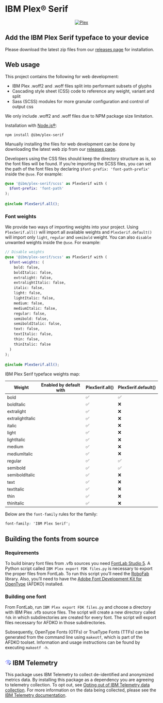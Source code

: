 # IBM Plex® Serif

<p align="center">
  <a href="https://www.ibm.com/plex/">
    <img alt="Plex" src="https://i.imgur.com/yB9xz60.jpg" />
  </a>
</p>

## Add the IBM Plex Serif typeface to your device

Please download the latest zip files from our [releases page](https://github.com/IBM/plex/releases) for installation.

## Web usage

This project contains the following for web development:

- IBM Plex .woff2 and .woff files split into performant subsets of glyphs
- Cascading style sheet (CSS) code to reference any weight, variant and split
- Sass (SCSS) modules for more granular configuration and control of output css

We only include .woff2 and .woff files due to NPM package size limitation.

Installation with [Node.js®](https://nodejs.org/en/):

```
npm install @ibm/plex-serif
```

Manually installing the files for web development can be done by downloading the latest web zip from our [releases page](https://github.com/IBM/plex/releases).

Developers using the CSS files should keep the directory structure as is, so the font files will be found. If you’re importing the SCSS files, you can set the path of the font files by declaring `$font-prefix: 'font-path-prefix'` inside the `@use`. For example:

```scss
@use '@ibm/plex-serif/scss' as PlexSerif with (
  $font-prefix: 'font-path'
);

@include PlexSerif.all();
```

### Font weights

We provide two ways of importing weights into your project. Using `PlexSerif.all()` will import all available weights and `PlexSerif.default()` will import only `light`, `regular` and `semibold` weight. You can also `disable` unwanted weights inside the `@use`. For example:

```scss
// Disable weights
@use '@ibm/plex-serif/scss' as PlexSerif with (
  $font-weights: (
    bold: false,
    boldItalic: false,
    extralight: false,
    extralightItalic: false,
    italic: false,
    light: false,
    lightItalic: false,
    medium: false,
    mediumItalic: false,
    regular: false,
    semibold: false,
    semiboldItalic: false,
    text: false,
    textItalic: false,
    thin: false,
    thinItalic: false
  )
);

@include PlexSerif.all();
```

IBM Plex Serif typeface weights map:

| Weight           | Enabled by default with | PlexSerif.all() | PlexSerif.default() |
| ---------------- | ----------------------- | --------------- | ------------------- |
| bold             |                         | ✅              | ✅                  |
| boldItalic       |                         | ✅              | ❌                  |
| extralight       |                         | ✅              | ❌                  |
| extralightItalic |                         | ✅              | ❌                  |
| italic           |                         | ✅              | ❌                  |
| light            |                         | ✅              | ❌                  |
| lightItalic      |                         | ✅              | ❌                  |
| medium           |                         | ✅              | ❌                  |
| mediumItalic     |                         | ✅              | ❌                  |
| regular          |                         | ✅              | ✅                  |
| semibold         |                         | ✅              | ✅                  |
| semiboldItalic   |                         | ✅              | ❌                  |
| text             |                         | ✅              | ❌                  |
| textItalic       |                         | ✅              | ❌                  |
| thin             |                         | ✅              | ❌                  |
| thinItalic       |                         | ✅              | ❌                  |

Below are the `font-family` rules for the family:

```css
font-family: 'IBM Plex Serif';
```

## Building the fonts from source

### Requirements

To build binary font files from .vfb sources you need [FontLab Studio 5](https://www.fontlab.com). A Python script called `IBM Plex export FDK files.py` is necessary to export the proper files from FontLab. To run this script you’ll need the [RoboFab](https://github.com/robofab-developers/robofab) library. Also, you’ll need to have the [Adobe Font Development Kit for OpenType](http://www.adobe.com/devnet/opentype/afdko.html) (AFDKO) installed.

### Building one font

From FontLab, run `IBM Plex export FDK files.py` and choose a directory with IBM Plex .vfb source files. The script will create a new directory called `fdk` in which subdirectories are created for every font. The script will export files necessary for AFDKO in those subdirectories.

Subsequently, OpenType Fonts (OTFs) or TrueType Fonts (TTFs) can be generated from the command line using `makeotf`, which is part of the AFDKO toolset. Information and usage instructions can be found by executing `makeotf -h`.

## <picture><source height="20" width="20" media="(prefers-color-scheme: dark)" srcset="https://raw.githubusercontent.com/ibm-telemetry/telemetry-js/main/docs/images/ibm-telemetry-dark.svg"><source height="20" width="20" media="(prefers-color-scheme: light)" srcset="https://raw.githubusercontent.com/ibm-telemetry/telemetry-js/main/docs/images/ibm-telemetry-light.svg"><img height="20" width="20" alt="IBM Telemetry" src="https://raw.githubusercontent.com/ibm-telemetry/telemetry-js/main/docs/images/ibm-telemetry-light.svg"></picture> IBM Telemetry

This package uses IBM Telemetry to collect de-identified and anonymized metrics data. By installing
this package as a dependency you are agreeing to telemetry collection. To opt out, see
[Opting out of IBM Telemetry data collection](https://github.com/ibm-telemetry/telemetry-js/tree/main#opting-out-of-ibm-telemetry-data-collection).
For more information on the data being collected, please see the
[IBM Telemetry documentation](https://github.com/ibm-telemetry/telemetry-js/tree/main#ibm-telemetry-collection-basics).
